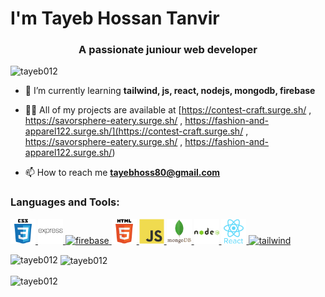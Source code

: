<h1 align="left">I'm Tayeb Hossan Tanvir</h1>
<h3 align="center">A passionate juniour web developer</h3>

<p align="left"> <img src="https://komarev.com/ghpvc/?username=tayeb012&label=Profile%20views&color=0e75b6&style=flat" alt="tayeb012" /> </p>

- 🌱 I’m currently learning **tailwind, js, react, nodejs, mongodb, firebase**

- 👨‍💻 All of my projects are available at [https://contest-craft.surge.sh/ , https://savorsphere-eatery.surge.sh/ , https://fashion-and-apparel122.surge.sh/](https://contest-craft.surge.sh/ , https://savorsphere-eatery.surge.sh/ , https://fashion-and-apparel122.surge.sh/)

- 📫 How to reach me **tayebhoss80@gmail.com**

<p align="left">
</p>

<h3 align="left">Languages and Tools:</h3>
<p align="left"> <a href="https://www.w3schools.com/css/" target="_blank" rel="noreferrer"> <img src="https://raw.githubusercontent.com/devicons/devicon/master/icons/css3/css3-original-wordmark.svg" alt="css3" width="40" height="40"/> </a> <a href="https://expressjs.com" target="_blank" rel="noreferrer"> <img src="https://raw.githubusercontent.com/devicons/devicon/master/icons/express/express-original-wordmark.svg" alt="express" width="40" height="40"/> </a> <a href="https://firebase.google.com/" target="_blank" rel="noreferrer"> <img src="https://www.vectorlogo.zone/logos/firebase/firebase-icon.svg" alt="firebase" width="40" height="40"/> </a> <a href="https://www.w3.org/html/" target="_blank" rel="noreferrer"> <img src="https://raw.githubusercontent.com/devicons/devicon/master/icons/html5/html5-original-wordmark.svg" alt="html5" width="40" height="40"/> </a> <a href="https://developer.mozilla.org/en-US/docs/Web/JavaScript" target="_blank" rel="noreferrer"> <img src="https://raw.githubusercontent.com/devicons/devicon/master/icons/javascript/javascript-original.svg" alt="javascript" width="40" height="40"/> </a> <a href="https://www.mongodb.com/" target="_blank" rel="noreferrer"> <img src="https://raw.githubusercontent.com/devicons/devicon/master/icons/mongodb/mongodb-original-wordmark.svg" alt="mongodb" width="40" height="40"/> </a> <a href="https://nodejs.org" target="_blank" rel="noreferrer"> <img src="https://raw.githubusercontent.com/devicons/devicon/master/icons/nodejs/nodejs-original-wordmark.svg" alt="nodejs" width="40" height="40"/> </a> <a href="https://reactjs.org/" target="_blank" rel="noreferrer"> <img src="https://raw.githubusercontent.com/devicons/devicon/master/icons/react/react-original-wordmark.svg" alt="react" width="40" height="40"/> </a> <a href="https://tailwindcss.com/" target="_blank" rel="noreferrer"> <img src="https://www.vectorlogo.zone/logos/tailwindcss/tailwindcss-icon.svg" alt="tailwind" width="40" height="40"/> </a> </p>

<p><img align="left" src="https://github-readme-stats.vercel.app/api/top-langs?username=tayeb012&show_icons=true&locale=en&layout=compact" alt="tayeb012" /></p>

<p>&nbsp;<img align="center" src="https://github-readme-stats.vercel.app/api?username=tayeb012&show_icons=true&locale=en" alt="tayeb012" /></p>

<p><img align="center" src="https://github-readme-streak-stats.herokuapp.com/?user=tayeb012&" alt="tayeb012" /></p>
